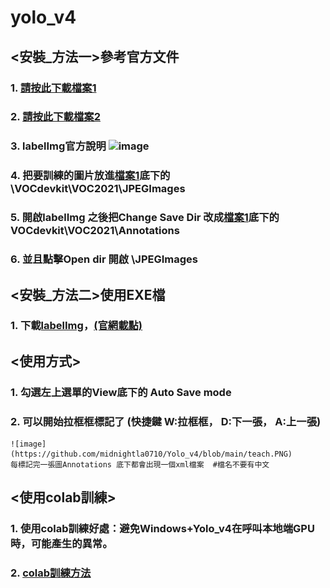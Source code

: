 # yolo_v4


## <安裝_方法一>參考官方文件

### 1. [請按此下載檔案1](https://github.com/midnightla0710/Yolo_v4/blob/main/train.rar)
### 2. [請按此下載檔案2](https://github.com/tzutalin/labelImg)
### 3. labelImg官方說明 ![image](https://github.com/midnightla0710/Yolo_v4/blob/main/Win%E6%88%96Win%2BAnaconda.png)
### 4. 把要訓練的圖片放進[檔案1](https://github.com/midnightla0710/Yolo_v4/blob/main/train.rar)底下的\VOCdevkit\VOC2021\JPEGImages
### 5. 開啟labelImg 之後把Change Save Dir 改成[檔案1](https://github.com/a13140120a/yolo_v4/blob/main/train.rar)底下的VOCdevkit\VOC2021\Annotations
### 6. 並且點擊Open dir 開啟 \JPEGImages


## <安裝_方法二>使用EXE檔

### 1. 下載[labelImg](https://github.com/midnightla0710/Yolo_v4/blob/main/windows_v1.8.1.rar)，[(官網載點)](https://tzutalin.github.io/labelImg/)


## <使用方式>

### 1. 勾選左上選單的View底下的 Auto Save mode
### 2. 可以開始拉框框標記了 (快捷鍵 W:拉框框， D:下一張， A:上一張)
    ![image](https://github.com/midnightla0710/Yolo_v4/blob/main/teach.PNG)
    每標記完一張圖Annotations 底下都會出現一個xml檔案  #檔名不要有中文


## <使用colab訓練>

### 1.  使用colab訓練好處：避免Windows+Yolo_v4在呼叫本地端GPU時，可能產生的異常。
### 2.  [colab訓練方法](https://github.com/midnightla0710/Yolo_v4/blob/main/colab_yolov4.ipynb)
